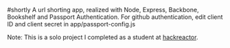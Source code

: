 #shortly
A url shorting app, realized with Node, Express, Backbone, Bookshelf and Passport Authentication.
For github authentication, edit client ID and client secret in app/passport-config.js

Note: This is a solo project I completed as a student at [hackreactor](http://hackreactor.com). 
